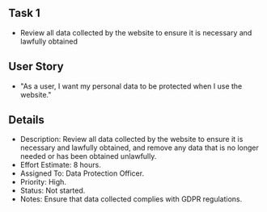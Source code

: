 ## Task 1
* Review all data collected by the website to ensure it is necessary and lawfully obtained

## User Story
* "As a user, I want my personal data to be protected when I use the website."

## Details
* Description: Review all data collected by the website to ensure it is necessary and lawfully obtained, and remove any data that is no longer needed or has been obtained unlawfully.
* Effort Estimate: 8 hours.
* Assigned To: Data Protection Officer.
* Priority: High.
* Status: Not started.
* Notes: Ensure that data collected complies with GDPR regulations.
